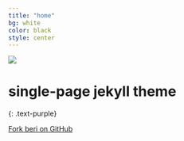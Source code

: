 ```yaml
---
title: "home"
bg: white
color: black
style: center
---
```



<img src="{{ site.site_image }}" />

# single-page jekyll theme
{: .text-purple}


<span id="forkongithub">
  <a href="{{ site.source_link }}" class="bg-blue">
    Fork beri on GitHub
  </a>
</span>
